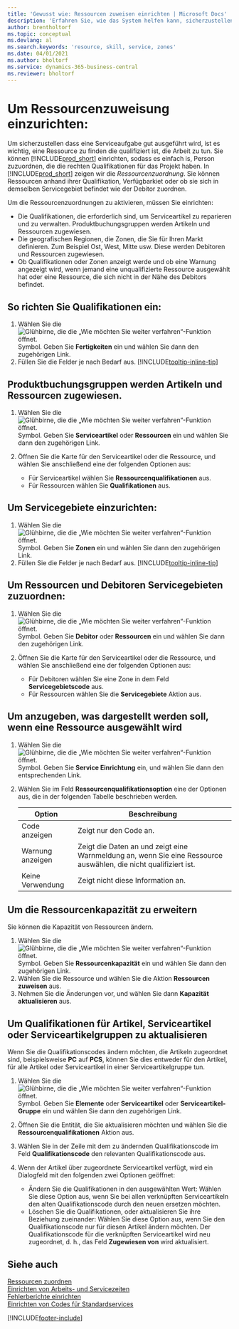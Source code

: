 ```yaml
---
title: 'Gewusst wie: Ressourcen zuweisen einrichten | Microsoft Docs'
description: 'Erfahren Sie, wie das System helfen kann, sicherzustellen, die Sie einer Person zuweisen, welches die Qualifikationen benötigen können, um eine Service bereitstellen.'
author: brentholtorf
ms.topic: conceptual
ms.devlang: al
ms.search.keywords: 'resource, skill, service, zones'
ms.date: 04/01/2021
ms.author: bholtorf
ms.service: dynamics-365-business-central
ms.reviewer: bholtorf
---
```


# <a name="set-up-resource-allocation"></a>Um Ressourcenzuweisung einzurichten:
Um sicherzustellen dass eine Serviceaufgabe gut ausgeführt wird, ist es wichtig, eine Ressource zu finden die qualifiziert ist, die Arbeit zu tun. Sie können [!INCLUDE[prod_short](includes/prod_short.md)] einrichten, sodass es einfach is, Person zuzuordnen, die die rechten Qualifikationen für das Projekt haben. In [!INCLUDE[prod_short](includes/prod_short.md)] zeigen wir die _Ressourcenzuordnung_. Sie können Ressourcen anhand ihrer Qualifikation, Verfügbarkiet oder ob sie sich in demselben Servicegebiet befindet wie der Debitor zuordnen. 

Um die Ressourcenzuordnungen zu aktivieren, müssen Sie einrichten:  
  
* Die Qualifikationen, die erforderlich sind, um Serviceartikel zu reparieren und zu verwalten. Produktbuchungsgruppen werden Artikeln und Ressourcen zugewiesen.  
* Die geografischen Regionen, die Zonen, die Sie für Ihren Markt definieren. Zum Beispiel Ost, West, Mitte usw. Diese werden Debitoren und Ressourcen zugewiesen.  
* Ob Qualifikationen oder Zonen anzeigt werde und ob eine Warnung angezeigt wird, wenn jemand eine unqualifizierte Ressource ausgewählt hat oder eine Ressource, die sich nicht in der Nähe des Debitors befindet.  

## <a name="to-set-up-skills"></a>So richten Sie Qualifikationen ein:
1. Wählen Sie die ![Glühbirne, die die „Wie möchten Sie weiter verfahren“-Funktion öffnet.](media/ui-search/search_small.png "Tell Me-Funktion") Symbol. Geben Sie **Fertigkeiten** ein und wählen Sie dann den zugehörigen Link.  
2. Füllen Sie die Felder je nach Bedarf aus. [!INCLUDE[tooltip-inline-tip](includes/tooltip-inline-tip_md.md)]  

## <a name="to-assign-skills-to-service-items-and-resources"></a>Produktbuchungsgruppen werden Artikeln und Ressourcen zugewiesen.
1. Wählen Sie die ![Glühbirne, die die „Wie möchten Sie weiter verfahren“-Funktion öffnet.](media/ui-search/search_small.png "Tell Me-Funktion") Symbol. Geben Sie **Serviceartikel** oder **Ressourcen** ein und wählen Sie dann den zugehörigen Link.  
2. Öffnen Sie die Karte für den Serviceartikel oder die Ressource, und wählen Sie anschließend eine der folgenden Optionen aus:  
  
    * Für Serviceartikel wählen Sie **Ressourcenqualifikationen** aus.  
    * Für Ressourcen wählen Sie **Qualifikationen** aus.  

## <a name="to-set-up-zones"></a>Um Servicegebiete einzurichten:
1. Wählen Sie die ![Glühbirne, die die „Wie möchten Sie weiter verfahren“-Funktion öffnet.](media/ui-search/search_small.png "Tell Me-Funktion") Symbol. Geben Sie **Zonen** ein und wählen Sie dann den zugehörigen Link.  
2. Füllen Sie die Felder je nach Bedarf aus. [!INCLUDE[tooltip-inline-tip](includes/tooltip-inline-tip_md.md)]  

## <a name="to-assign-zones-to-customers-and-resources"></a>Um Ressourcen und Debitoren Servicegebieten zuzuordnen:
1. Wählen Sie die ![Glühbirne, die die „Wie möchten Sie weiter verfahren“-Funktion öffnet.](media/ui-search/search_small.png "Tell Me-Funktion") Symbol. Geben Sie **Debitor** oder **Ressourcen** ein und wählen Sie dann den zugehörigen Link.  
2. Öffnen Sie die Karte für den Serviceartikel oder die Ressource, und wählen Sie anschließend eine der folgenden Optionen aus:  
  
    * Für Debitoren wählen Sie eine Zone in dem Feld **Servicegebietscode** aus.  
    * Für Ressourcen wählen Sie die **Servicegebiete** Aktion aus.  

## <a name="to-specify-what-to-show-when-a-resource-is-chosen"></a>Um anzugeben, was dargestellt werden soll, wenn eine Ressource ausgewählt wird
1. Wählen Sie die ![Glühbirne, die die „Wie möchten Sie weiter verfahren“-Funktion öffnet.](media/ui-search/search_small.png "Tell Me-Funktion") Symbol. Geben Sie **Service Einrichtung** ein, und wählen Sie dann den entsprechenden Link. 
2. Wählen Sie im Feld **Ressourcenqualifikationsoption** eine der Optionen aus, die in der folgenden Tabelle beschrieben werden.  
  
    |**Option**|**Beschreibung**|  
    |------------|-------------|  
    |Code anzeigen | Zeigt nur den Code an.|  
    |Warnung anzeigen | Zeigt die Daten an und zeigt eine Warnmeldung an, wenn Sie eine Ressource auswählen, die nicht qualifiziert ist.|  
    |Keine Verwendung | Zeigt nicht diese Information an.|  

## <a name="to-update-resource-capacity"></a>Um die Ressourcenkapazität zu erweitern
Sie können die Kapazität von Ressourcen ändern.  
  
1. Wählen Sie die ![Glühbirne, die die „Wie möchten Sie weiter verfahren“-Funktion öffnet.](media/ui-search/search_small.png "Tell Me-Funktion") Symbol. Geben Sie **Ressourcenkapazität** ein und wählen Sie dann den zugehörigen Link.  
2. Wählen Sie die Ressource und wählen Sie die Aktion **Ressourcen zuweisen** aus.  
3. Nehmen Sie die Änderungen vor, und wählen Sie dann **Kapazität aktualisieren** aus.  

## <a name="to-update-skills-for-items-service-items-or-service-item-groups"></a>Um Qualifikationen für Artikel, Serviceartikel oder Serviceartikelgruppen zu aktualisieren
Wenn Sie die Qualifikationscodes ändern möchten, die Artikeln zugeordnet sind, beispielsweise **PC** auf **PCS**, können Sie dies entweder für den Artikel, für alle Artikel oder Serviceartikel in einer Serviceartikelgruppe tun.  
  
1. Wählen Sie die ![Glühbirne, die die „Wie möchten Sie weiter verfahren“-Funktion öffnet.](media/ui-search/search_small.png "Tell Me-Funktion") Symbol. Geben Sie **Elemente** oder **Serviceartikel** oder **Serviceartikel-Gruppe** ein und wählen Sie dann den zugehörigen Link.  
2. Öffnen Sie die Entität, die Sie aktualisieren möchten und wählen Sie die **Ressourcenqualifikationen** Aktion aus.  
3. Wählen Sie in der Zeile mit dem zu ändernden Qualifikationscode im Feld **Qualifikationscode** den relevanten Qualifikationscode aus.  
4.  Wenn der Artikel über zugeordnete Serviceartikel verfügt, wird ein Dialogfeld mit den folgenden zwei Optionen geöffnet:  
  
    * Ändern Sie die Qualifikationen in den ausgewählten Wert: Wählen Sie diese Option aus, wenn Sie bei allen verknüpften Serviceartikeln den alten Qualifikationscode durch den neuen ersetzen möchten.  
    * Löschen Sie die Qualifikationen, oder aktualisieren Sie ihre Beziehung zueinander: Wählen Sie diese Option aus, wenn Sie den Qualifikationscode nur für diesen Artikel ändern möchten. Der Qualifikationscode für die verknüpften Serviceartikel wird neu zugeordnet, d. h., das Feld **Zugewiesen von** wird aktualisiert.  
  
## <a name="see-also"></a>Siehe auch
[Ressourcen zuordnen](service-how-to-allocate-resources.md)  
[Einrichten von Arbeits- und Servicezeiten](service-how-setup-work-service-hours.md)  
[Fehlerberichte einrichten](service-how-setup-fault-reporting.md)  
[Einrichten von Codes für Standardservices](service-how-setup-service-coding.md)  
 



[!INCLUDE[footer-include](includes/footer-banner.md)]
